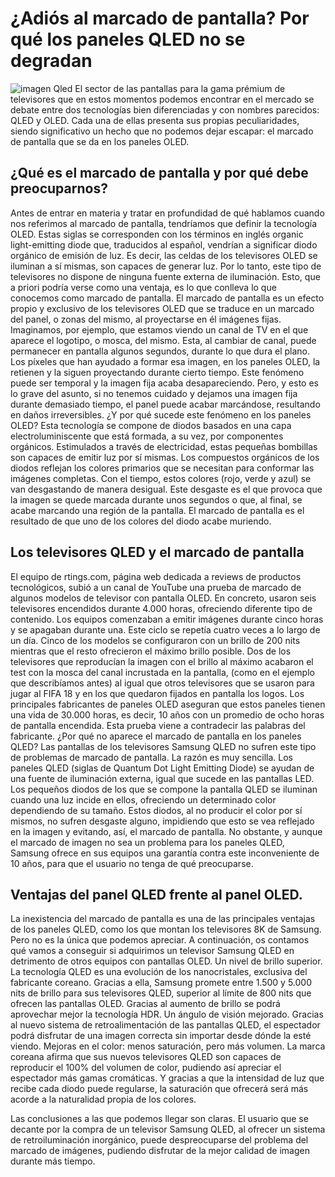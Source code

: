 # ¿Adiós al marcado de pantalla? Por qué los paneles QLED no se degradan
![imagen Qled]({{site.baseurl}}/assets/img/qled.jpeg)
El sector de las pantallas para la gama prémium de televisores que en estos momentos podemos encontrar en el mercado se debate entre dos tecnologías bien diferenciadas y con nombres parecidos: QLED y OLED. Cada una de ellas presenta sus propias peculiaridades, siendo significativo un hecho que no podemos dejar escapar: el marcado de pantalla que se da en los paneles OLED.
## ¿Qué es el marcado de pantalla y por qué debe preocuparnos?
Antes de entrar en materia y tratar en profundidad de qué hablamos cuando nos referimos al marcado de pantalla, tendríamos que definir la tecnología OLED. Estas siglas se corresponden con los términos en inglés organic light-emitting diode que, traducidos al español, vendrían a significar diodo orgánico de emisión de luz. Es decir, las celdas de los televisores OLED se iluminan a sí mismas, son capaces de generar luz. Por lo tanto, este tipo de televisores no dispone de ninguna fuente externa de iluminación. Esto, que a priori podría verse como una ventaja, es lo que conlleva lo que conocemos como marcado de pantalla.
El marcado de pantalla es un efecto propio y exclusivo de los televisores OLED que se traduce en un marcado del panel, o zonas del mismo, al proyectarse en él imágenes fijas. Imaginamos, por ejemplo, que estamos viendo un canal de TV en el que aparece el logotipo, o mosca, del mismo. Esta, al cambiar de canal, puede permanecer en pantalla algunos segundos, durante lo que dura el plano. Los píxeles que han ayudado a formar esa imagen, en los paneles OLED, la retienen y la siguen proyectando durante cierto tiempo. Este fenómeno puede ser temporal y la imagen fija acaba desapareciendo. Pero, y esto es lo grave del asunto, si no tenemos cuidado y dejamos una imagen fija durante demasiado tiempo, el panel puede acabar marcándose, resultando en daños irreversibles.
¿Y por qué sucede este fenómeno en los paneles OLED? Esta tecnología se compone de diodos basados en una capa electroluminiscente que está formada, a su vez, por componentes orgánicos. Estimulados a través de electricidad, estas pequeñas bombillas son capaces de emitir luz por sí mismas. Los compuestos orgánicos de los diodos reflejan los colores primarios que se necesitan para conformar las imágenes completas. Con el tiempo, estos colores (rojo, verde y azul) se van desgastando de manera desigual. Este desgaste es el que provoca que la imagen se quede marcada durante unos segundos o que, al final, se acabe marcando una región de la pantalla. El marcado de pantalla es el resultado de que uno de los colores del diodo acabe muriendo.
## Los televisores QLED y el marcado de pantalla
El equipo de rtings.com, página web dedicada a reviews de productos tecnológicos, subió a un canal de YouTube una prueba de marcado de algunos modelos de televisor con pantalla OLED. En concreto, usaron seis televisores encendidos durante 4.000 horas, ofreciendo diferente tipo de contenido. Los equipos comenzaban a emitir imágenes durante cinco horas y se apagaban durante una. Este ciclo se repetía cuatro veces a lo largo de un día. Cinco de los modelos se configuraron con un brillo de 200 nits mientras que el resto ofrecieron el máximo brillo posible.
Dos de los televisores que reproducían la imagen con el brillo al máximo acabaron el test con la mosca del canal incrustada en la pantalla, (como en el ejemplo que describíamos antes) al igual que otros televisores que se usaron para jugar al FIFA 18 y en los que quedaron fijados en pantalla los logos. Los principales fabricantes de paneles OLED aseguran que estos paneles tienen una vida de 30.000 horas, es decir, 10 años con un promedio de ocho horas de pantalla encendida. Esta prueba viene a contradecir las palabras del fabricante.
¿Por qué no aparece el marcado de pantalla en los paneles QLED?
Las pantallas de los televisores Samsung QLED no sufren este tipo de problemas de marcado de pantalla. La razón es muy sencilla. Los paneles QLED (siglas de Quantum Dot Light Emitting Diode) se ayudan de una fuente de iluminación externa, igual que sucede en las pantallas LED. Los pequeños diodos de los que se compone la pantalla QLED se iluminan cuando una luz incide en ellos, ofreciendo un determinado color dependiendo de su tamaño. Estos diodos, al no producir el color por sí mismos, no sufren desgaste alguno, impidiendo que esto se vea reflejado en la imagen y evitando, así, el marcado de pantalla.
No obstante, y aunque el marcado de imagen no sea un problema para los paneles QLED, Samsung ofrece en sus equipos una garantía contra este inconveniente de 10 años, para que el usuario no tenga de qué preocuparse.
## Ventajas del panel QLED frente al panel OLED.
La inexistencia del marcado de pantalla es una de las principales ventajas de los paneles QLED, como los que montan los televisores 8K de Samsung. Pero no es la única que podemos apreciar. A continuación, os contamos qué vamos a conseguir si adquirimos un televisor Samsung QLED en detrimento de otros equipos con pantallas OLED.
Un nivel de brillo superior. La tecnología QLED es una evolución de los nanocristales, exclusiva del fabricante coreano. Gracias a ella, Samsung promete entre 1.500 y 5.000 nits de brillo para sus televisores QLED, superior al límite de 800 nits que ofrecen las pantallas OLED. Gracias al aumento de brillo se podrá aprovechar mejor la tecnología HDR.
Un ángulo de visión mejorado. Gracias al nuevo sistema de retroalimentación de las pantallas QLED, el espectador podrá disfrutar de una imagen correcta sin importar desde dónde la esté viendo.
Mejoras en el color: menos saturación, pero más volumen. La marca coreana afirma que sus nuevos televisores QLED son capaces de reproducir el 100% del volumen de color, pudiendo así apreciar el espectador más gamas cromáticas. Y gracias a que la intensidad de luz que recibe cada diodo puede regularse, la saturación que ofrecerá será más acorde a la naturalidad propia de los colores.
 
Las conclusiones a las que podemos llegar son claras. El usuario que se decante por la compra de un televisor Samsung QLED, al ofrecer un sistema de retroiluminación inorgánico, puede despreocuparse del problema del marcado de imágenes, pudiendo disfrutar de la mejor calidad de imagen durante más tiempo.